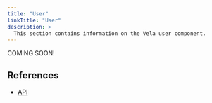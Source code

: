 ```yaml
---
title: "User"
linkTitle: "User"
description: >
  This section contains information on the Vela user component.
---
```


COMING SOON!

## References

* [API](/docs/api/user)
